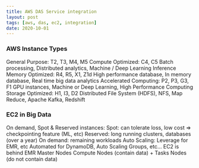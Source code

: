 ```yaml
---
title: AWS DAS Service integration 
layout: post
tags: [aws, das, ec2, integration]
date: 2020-10-01
---
```

###
### AWS Instance Types
General Purpose: T2, T3, M4, M5
Compute Optimized: C4, C5
Batch processing, Distributed analytics, Machine / Deep Learning Inference
Memory Optimized: R4, R5, X1, Z1d
High performance database, In memory database, Real time big data analytics
Accelerated Computing: P2, P3, G3, F1
GPU instances, Machine or Deep Learning, High Performance Computing
Storage Optimized: H1, I3, D2
Distributed File System (HDFS), NFS, Map Reduce, Apache Kafka, Redshift
### EC2 in Big Data
On demand, Spot & Reserved instances:
Spot: can tolerate loss, low cost => checkpointing feature (ML, etc)
Reserved: long running clusters, databases (over a year)
On demand: remaining workloads
Auto Scaling:
Leverage for EMR, etc
Automated for DynamoDB, Auto Scaling Groups, etc…
EC2 is behind EMR
Master Nodes
Compute Nodes (contain data) + Tasks Nodes (do not contain data)